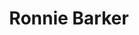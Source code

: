 ---
title: "Ronnie Barker"
summary: "English actor, comedian and writer, born 25 September 1929 in Bedford, Bedfordshire, England, died 3 October 2005 in Adderbury, Oxfordshire, England. He is remembered for his long association with in the BBC television comedy sketch show ."
image: "ronnie-barker.jpg"
apple_music_artist_url: "None"
wikipedia_url: "none"
---